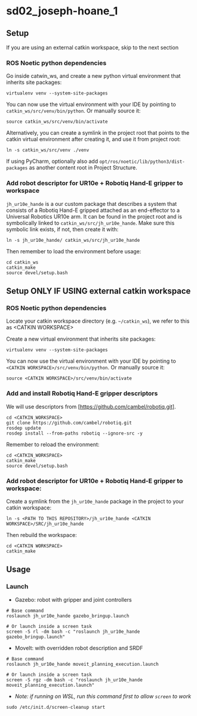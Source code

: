 # sd02_joseph-hoane_1

## Setup
If you are using an external catkin workspace, skip to the next section
### ROS Noetic python dependencies
Go inside catwin_ws, and create a new python virtual environment that inherits site packages:
```
virtualenv venv --system-site-packages
```

You can now use the virtual environment with your IDE by pointing to `catkin_ws/src/venv/bin/python`. Or manually source it:
```
source catkin_ws/src/venv/bin/activate
```

Alternatively, you can create a symlink in the project root that points to the catkin virtual environment after creating it, and use it from project root:
```
ln -s catkin_ws/src/venv ./venv
```

If using PyCharm, optionally also add `opt/ros/noetic/lib/python3/dist-packages` as another content root in Project Structure.


### Add robot descriptor for UR10e + Robotiq Hand-E gripper to workspace
`jh_ur10e_hande` is a our custom package that describes a system that consists of a Robotiq Hand-E gripped attached as an end-effector to a Universal Robotics UR10e arm. 
It can be found in the project root and is symbolically linked to `catkin_ws/src/jh_ur10e_hande`. Make sure this symbolic link exists, if not, then create it with:
```
ln -s jh_ur10e_hande/ catkin_ws/src/jh_ur10e_hande
```

Then remember to load the environment before usage:
```
cd catkin_ws
catkin_make
source devel/setup.bash
```


## Setup ONLY IF USING external catkin workspace
### ROS Noetic python dependencies
Locate your catkin workspace directory (e.g. `~/catkin_ws`), we refer to this as \<CATKIN WORKSPACE\>

Create a new virtual environment that inherits site packages:
```
virtualenv venv --system-site-packages
```

You can now use the virtual environment with your IDE by pointing to `<CATKIN WORKSPACE>/src/venv/bin/python`. Or manually source it:
```
source <CATKIN WORKSPACE>/src/venv/bin/activate
```

### Add and install Robotiq Hand-E gripper descriptors
We will use descriptors from [https://github.com/cambel/robotiq.git].
```
cd <CATKIN_WORKSPACE>
git clone https://github.com/cambel/robotiq.git
rosdep update
rosdep install --from-paths robotiq --ignore-src -y
```

Remember to reload the environment:
```
cd <CATKIN_WORKSPACE>
catkin_make
source devel/setup.bash
```

### Add robot descriptor for UR10e + Robotiq Hand-E gripper to workspace:
Create a symlink from the `jh_ur10e_hande` package in the project to your catkin workspace:
```
ln -s <PATH TO THIS REPOSITORY>/jh_ur10e_hande <CATKIN WORKSPACE>/SRC/jh_ur10e_hande
```
Then rebuild the workspace:
```
cd <CATKIN WORKSPACE>
catkin_make
```


## Usage

### Launch
- Gazebo: robot with gripper and joint controllers
```
# Base command
roslaunch jh_ur10e_hande gazebo_bringup.launch

# Or launch inside a screen task
screen -S rl -dm bash -c "roslaunch jh_ur10e_hande gazebo_bringup.launch"
```

- MoveIt: with overridden robot description and SRDF
```
# Base command
roslaunch jh_ur10e_hande moveit_planning_execution.launch

# Or launch inside a screen task
screen -S rgz -dm bash -c "roslaunch jh_ur10e_hande moveit_planning_execution.launch"
```

- *Note: if running on WSL, run this command first to allow `screen` to work*
```
sudo /etc/init.d/screen-cleanup start
```

